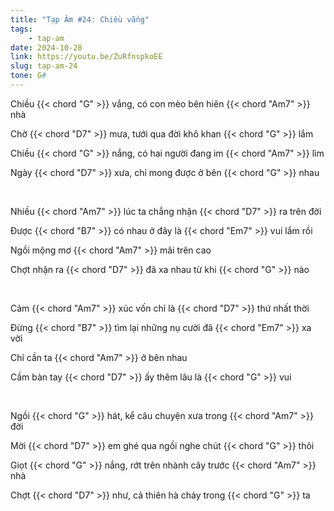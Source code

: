 ```yaml
---
title: "Tạp Âm #24: Chiều vắng"
tags:
    - tap-am
date: 2024-10-28
link: https://youtu.be/ZuRfnspkoEE
slug: tap-am-24
tone: G#
---
```

Chiều {{< chord "G" >}} vắng, có con mèo bên hiên {{< chord "Am7" >}} nhà

Chờ {{< chord "D7" >}} mưa, tưới qua đời khô khan {{< chord "G" >}} lắm

Chiều {{< chord "G" >}} nắng, có hai người đang im {{< chord "Am7" >}} lìm

Ngày {{< chord "D7" >}} xưa, chỉ mong được ở bên {{< chord "G" >}} nhau

<br>

Nhiều {{< chord "Am7" >}} lúc ta chẳng nhận {{< chord "D7" >}} ra trên đời

Được {{< chord "B7" >}} có nhau ở đây là {{< chord "Em7" >}} vui lắm rồi

Ngồi mộng mơ {{< chord "Am7" >}} mãi trên cao

Chợt nhận ra {{< chord "D7" >}} đã xa nhau từ khi {{< chord "G" >}} nào

<br>

Cảm {{< chord "Am7" >}} xúc vốn chỉ là {{< chord "D7" >}} thứ nhất thời

Đừng {{< chord "B7" >}} tìm lại những nụ cười đã {{< chord "Em7" >}} xa vời

Chỉ cần ta {{< chord "Am7" >}} ở bên nhau

Cầm bàn tay {{< chord "D7" >}} ấy thêm lâu là {{< chord "G" >}} vui

<br>

Ngồi {{< chord "G" >}} hát, kể câu chuyện xưa trong {{< chord "Am7" >}} đời

Mời {{< chord "D7" >}} em ghé qua ngồi nghe chút {{< chord "G" >}} thôi

Giọt {{< chord "G" >}} nắng, rớt trên nhành cây trước {{< chord "Am7" >}} nhà

Chợt {{< chord "D7" >}} như, cả thiên hà cháy trong {{< chord "G" >}} ta
